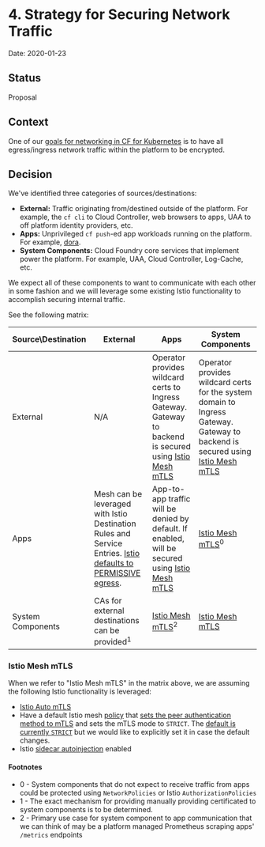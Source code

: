 # 4. Strategy for Securing Network Traffic

Date: 2020-01-23

## Status

Proposal

## Context

One of our [goals for networking in CF for Kubernetes](https://docs.google.com/document/d/1D12MZbZwVPSKmq97VNSNaoJbgUchM1xSC2VRIhXu7qU/edit) is to have all egress/ingress network traffic within the platform to be encrypted.

## Decision

We've identified three categories of sources/destinations:

* **External:** Traffic originating from/destined outside of the platform.
For example, the `cf cli` to Cloud Controller, web browsers to apps, UAA to off platform identity providers, etc.
* **Apps:** Unprivileged `cf push`-ed app workloads running on the platform.
For example, [dora](https://github.com/cloudfoundry/cf-acceptance-tests/tree/master/assets/dora).
* **System Components:** Cloud Foundry core services that implement power the platform.
For example, UAA, Cloud Controller, Log-Cache, etc.

We expect all of these components to want to communicate with each other in some fashion and we will leverage some existing Istio functionality to accomplish securing internal traffic.

See the following matrix:

| Source\Destination | External                                                                                                                      | Apps                                                                                                                                    | System Components                                                                                                                                                                                                   |
|--------------------|-------------------------------------------------------------------------------------------------------------------------------|-----------------------------------------------------------------------------------------------------------------------------------------|---------------------------------------------------------------------------------------------------------------------------------------------------------------------------------------------------------------------|
| External           | N/A                                                                                                                           | Operator provides wildcard certs to Ingress Gateway. Gateway to backend is secured using [Istio Mesh mTLS](#istio-mesh-mtls) | Operator provides wildcard certs for the system domain to Ingress Gateway. Gateway to backend is secured using [Istio Mesh mTLS](#istio-mesh-mtls)                                                                                 |
| Apps               | Mesh can be leveraged with Istio Destination Rules and Service Entries. [Istio defaults to PERMISSIVE egress](https://istio.io/docs/tasks/traffic-management/egress/egress-control/).                                                       | App-to-app traffic will be denied by default. If enabled, will be secured using [Istio Mesh mTLS](#istio-mesh-mtls) | [Istio Mesh mTLS](#istio-mesh-mtls)<sup>0</sup>                                                                                                                     |
| System Components  | CAs for external destinations can be provided<sup>1</sup> | [Istio Mesh mTLS](#istio-mesh-mtls)<sup>2</sup> | [Istio Mesh mTLS](#istio-mesh-mtls) |



### Istio Mesh mTLS
When we refer to "Istio Mesh mTLS" in the matrix above, we are assuming the following Istio functionality is leveraged:

* [Istio Auto mTLS](https://istio.io/docs/tasks/security/authentication/authn-policy/#auto-mutual-tls)
* Have a default Istio mesh [policy](https://istio.io/docs/tasks/security/authentication/authn-policy/) that [sets the peer authentication method to mTLS](https://istio.io/docs/reference/config/security/istio.authentication.v1alpha1/#PeerAuthenticationMethod) and sets the mTLS mode to `STRICT`. The [default is currently `STRICT`](https://istio.io/docs/reference/config/security/istio.authentication.v1alpha1/#MutualTls) but we would like to explicitly set it in case the default changes.
* Istio [sidecar autoinjection](https://istio.io/docs/setup/additional-setup/sidecar-injection/) enabled

#### Footnotes

* 0 - System components that do not expect to receive traffic from apps could be protected using `NetworkPolicies` or Istio `AuthorizationPolicies`
* 1 - The exact mechanism for providing manually providing certificated to system components is to be determined.
* 2 -  Primary use case for system component to app communication that we can think of may be a platform managed Prometheus scraping apps' `/metrics` endpoints
